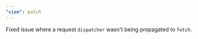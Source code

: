 ```yaml
---
"viem": patch
---
```


Fixed issue where a request `dispatcher` wasn't being propagated to `fetch`.
